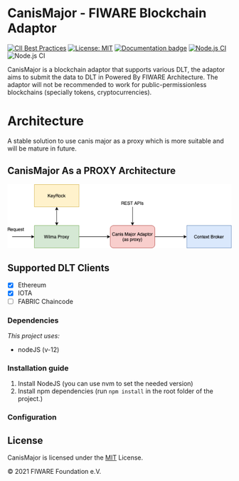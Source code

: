 # CanisMajor - FIWARE Blockchain Adaptor

[![CII Best Practices](https://bestpractices.coreinfrastructure.org/projects/4661/badge)](https://bestpractices.coreinfrastructure.org/projects/4661)
[![License: MIT](https://img.shields.io/badge/License-MIT-yellow.svg)](https://opensource.org/licenses/MIT)
[![Documentation badge](https://readthedocs.org/projects/canismajor/badge/?version=latest)](https://canismajor.readthedocs.io/)
[![Node.js CI](https://github.com/FIWARE-Blockchain/CanisMajor/workflows/Node.js%20CI/badge.svg)](https://github.com/FIWARE-Blockchain/CanisMajor/actions?query=workflow%3A%22Node.js+CI%22)
![Node.js CI](https://img.shields.io/david/Fiware-Blockchain/CanisMajor)

CanisMajor is a blockchain adaptor that supports various DLT, the adaptor aims to submit the data to DLT in Powered By FIWARE Architecture.
The adaptor will not be recommended to work for public-permissionless blockchains (specially tokens, cryptocurrencies).

<!-- |  <img src="https://assets.getpostman.com/common-share/postman-logo-stacked.svg" align="center" height="25"> [Postman Collections](https://documenter.getpostman.com/view/10787222/TWDUqdYn) |   <img src="https://static.apiary.io/assets/1lqsC4I4.png" height="20px" width="20px"/><br/> [**API Documentation**](https://canismajor.docs.apiary.io/) |
|---- | --- | -->
# Architecture

<!-- Currently Canis Major implement an experimental achitecture which work in public subscribe manner.
## CanisMajor Publish/Notify Architecture (v0.1 Architecture)
![CanisMajor Publish/Notify Architecture](https://github.com/FIWARE-Blockchain/CanisMajor/blob/master/docs/images/architecture_2.png) -->

A stable solution to use canis major as a proxy which is more suitable and will be mature in future.
## CanisMajor As a PROXY Architecture
![CanisMajor Publish/Notify Architecture](https://github.com/FIWARE-Blockchain/CanisMajor/blob/master/docs/images/architecture.png)


## Supported DLT Clients
- [x] Ethereum 
- [x] IOTA
- [ ] FABRIC Chaincode

### Dependencies
_This project uses:_
 - nodeJS (v-12)

### Installation guide

1. Install NodeJS (you can use nvm to set the needed version)
2. Install npm dependencies (run  ```npm install```  in the root folder of the project.)

### Configuration


## License

CanisMajor is licensed under the [MIT](LICENSE) License.

© 2021 FIWARE Foundation e.V.
